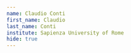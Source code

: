 ```yaml
---
name: Claudio Conti
first_name: Claudio
last_name: Conti
institute: Sapienza University of Rome
hide: true
---
```

